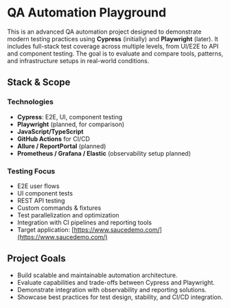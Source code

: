 # QA Automation Playground

This is an advanced QA automation project designed to demonstrate modern testing practices using **Cypress** (initially) and **Playwright** (later). It includes full-stack test coverage across multiple levels, from UI/E2E to API and component testing. The goal is to evaluate and compare tools, patterns, and infrastructure setups in real-world conditions.

## Stack & Scope

### Technologies
- **Cypress**: E2E, UI, component testing
- **Playwright** (planned, for comparison)
- **JavaScript/TypeScript**
- **GitHub Actions** for CI/CD
- **Allure / ReportPortal** (planned)
- **Prometheus / Grafana / Elastic** (observability setup planned)

### Testing Focus
- E2E user flows
- UI component tests
- REST API testing
- Custom commands & fixtures
- Test parallelization and optimization
- Integration with CI pipelines and reporting tools
- Target application: [https://www.saucedemo.com/](https://www.saucedemo.com/)

## Project Goals

- Build scalable and maintainable automation architecture.
- Evaluate capabilities and trade-offs between Cypress and Playwright.
- Demonstrate integration with observability and reporting solutions.
- Showcase best practices for test design, stability, and CI/CD integration.
